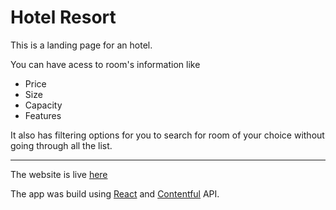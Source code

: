 # Hotel Resort
This is a landing page for an hotel.

You can have acess to room's information like 
- Price
- Size
- Capacity
- Features


It also has filtering options for you to  search for room of your choice  without going through all the list.

---

The website is live [here](https://poly4concept.github.io/chat-application/)
 
 
 The app was build using [React](https://reactjs.org/) and [Contentful](http://www.contentful.com/) API.
